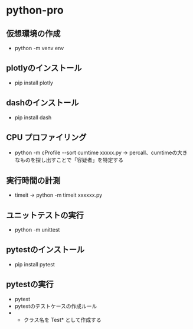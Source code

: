 # python-pro

## 仮想環境の作成
 * python -m venv env

## plotlyのインストール
 * pip install plotly

## dashのインストール
 * pip install dash

## CPU プロファイリング
 * python -m cProfile --sort cumtime xxxxx.py
 → percall、cumtimeの大きなものを探し出すことで「容疑者」を特定する

## 実行時間の計測
 * timeit → python -m timeit xxxxxx.py

## ユニットテストの実行
 * python -m unittest

## pytestのインストール
 * pip install pytest

## pytestの実行
 * pytest
 * pytestのテストケースの作成ルール
 * * クラス名を Test* として作成する 